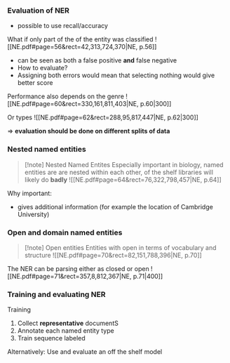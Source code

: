 
### Evaluation of NER
- possible to use recall/accuracy

What if only part of the of the entity was classified
![[NE.pdf#page=56&rect=42,313,724,370|NE, p.56]]
 - can be seen as both a false positive **and** false negative
 - How to evaluate?
 - Assigning both errors would mean that selecting nothing would give better score
 
Performance also depends on the genre 
![[NE.pdf#page=60&rect=330,161,811,403|NE, p.60|300]]

Or types
![[NE.pdf#page=62&rect=288,95,817,447|NE, p.62|300]]

=> **evaluation should be done on different splits of data** 
### Nested named entities

>[!note] Nested Named Entites
>Especially important in biology, named entities are are nested within each other, of the shelf libraries will likely do **badly**
>![[NE.pdf#page=64&rect=76,322,798,457|NE, p.64]]

Why important:
- gives additional information (for example the location of Cambridge University)

### Open and domain named entities

>[!note] Open entities
>Entities with open in terms of vocabulary and structure 
>![[NE.pdf#page=70&rect=82,151,788,396|NE, p.70]]

The NER can be parsing either as closed or open 
![[NE.pdf#page=71&rect=357,8,812,367|NE, p.71|400]]

### Training and evaluating NER

Training 
1. Collect **representative** documentS
2. Annotate each named entity type
3. Train sequence labeled

Alternatively:
Use and evaluate an off the shelf model
